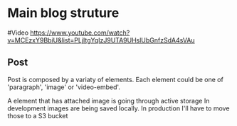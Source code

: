# Main blog struture
#Video
https://www.youtube.com/watch?v=MCEzxY9BbiU&list=PLjItgYqIzJ9UTA9UHslUbGnfzSdA4sVAu

## Post
Post is composed by a variaty of elements. Each element could be one of 'paragraph', 'image' or 'video-embed'.

A element that has attached image is going through active storage
In development images are being saved locally.
In production I'll have to move those to a S3 bucket